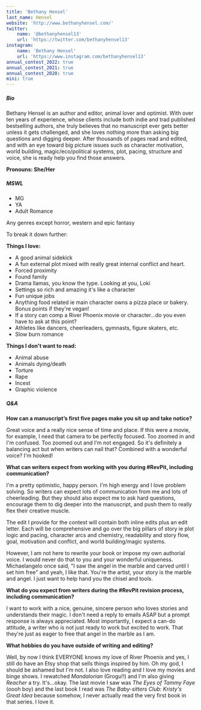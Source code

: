 ```yaml
---
title: 'Bethany Hensel'
last_name: Hensel
website: 'http://www.bethanyhensel.com/'
twitter:
    name: '@bethanyhensel13'
    url: 'https://twitter.com/bethanyhensel13'
instagram:
    name: 'Bethany Hensel'
    url: 'https://www.instagram.com/bethanyhensel13'
annual_contest_2022: true
annual_contest_2021: true
annual_contest_2020: true
mini: true
---
```


##### Bio

Bethany Hensel is an author and editor, animal lover and optimist. With over ten years of experience, whose clients include both indie and trad published bestselling authors, she truly believes that no manuscript ever gets better unless it gets challenged, and she loves nothing more than asking big questions and digging deeper. After thousands of pages read and edited, and with an eye toward big picture issues such as character motivation, world building, magic/eco/political systems, plot, pacing, structure and voice, she is ready help you find those answers.

**Pronouns: She/Her**

##### MSWL

* MG
* YA
* Adult Romance

Any genres except horror, western and epic fantasy

To break it down further:

**Things I love:**
* A good animal sidekick
* A fun external plot mixed with really great internal conflict and heart. 
* Forced proximity
* Found family
* Drama llamas, you know the type. Looking at you, Loki
* Settings so rich and amazing it's like a character
* Fun unique jobs
* Anything food related ie main character owns a pizza place or bakery. Bonus points if they're vegan!
* If a story can comp a River Phoenix movie or character...do you even have to ask at this point?
* Athletes like dancers, cheerleaders, gymnasts, figure skaters, etc.
* Slow burn romance

**Things I don't want to read:**
* Animal abuse
* Animals dying/death
* Torture
* Rape
* Incest
* Graphic violence

##### Q&A

**How can a manuscript’s first five pages make you sit up and take notice?**

Great voice and a really nice sense of time and place. If this were a movie, for example, I need that camera to be perfectly focused. Too zoomed in and I'm confused. Too zoomed out and I'm not engaged. So it's definitely a balancing act but when writers can nail that? Combined with a wonderful voice? I'm hooked! 

**What can writers expect from working with you during #RevPit, including communication?**

I'm a pretty optimistic, happy person. I'm high energy and I love problem solving. So writers can expect lots of communication from me and lots of cheerleading. But they should also expect me to ask hard questions, encourage them to dig deeper into the manuscript, and push them to really flex their creative muscle.

The edit I provide for the contest will contain both inline edits plus an edit letter. Each will be comprehensive and go over the big pillars of story ie plot logic and pacing, character arcs and chemistry, readability and story flow, goal, motivation and conflict, and world building/magic systems. 

However, I am not here to rewrite your book or impose my own authorial voice. I would never do that to you and your wonderful uniqueness. Michaelangelo once said, "I saw the angel in the marble and carved until I set him free" and yeah, I like that. You're the artist, your story is the marble and angel. I just want to help hand you the chisel and tools.

**What do you expect from writers during the #RevPit revision process, including communication?**

I want to work with a nice, genuine, sincere person who loves stories and understands their magic. I don't need a reply to emails ASAP but a prompt response is always appreciated. Most importantly, I expect a can-do attitude, a writer who is not just ready to work but excited to work. That they're just as eager to free that angel in the marble as I am. 

**What hobbies do you have outside of writing and editing?**

Well, by now I think EVERYONE knows my love of River Phoenix and yes, I still do have an Etsy shop that sells things inspired by him. Oh my god, I should be ashamed but I'm not. I also love reading and I love my movies and binge shows. I rewatched _Mandalorian_ (Grogu!!) and I'm also giving _Reacher_ a try. It's...okay. The last movie I saw was _The Eyes of Tammy Faye_ (oooh boy) and the last book I read was _The Baby-sitters Club: Kristy's Great Idea_ because somehow, I never actually read the very first book in that series. I love it.